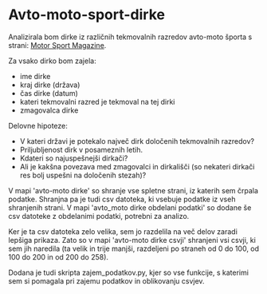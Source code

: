 # Avto-moto-sport-dirke

Analizirala bom dirke iz različnih tekmovalnih razredov avto-moto športa s strani:
[Motor Sport Magazine](https://www.motorsportmagazine.com/database/races).

Za vsako dirko bom zajela:
* ime dirke
* kraj dirke (država)
* čas dirke (datum)
* kateri tekmovalni razred je tekmoval na tej dirki
* zmagovalca dirke

Delovne hipoteze:
* V kateri državi je potekalo največ dirk določenih tekmovalnih razredov?
* Priljubljenost dirk v posameznih letih.
* Kdateri so najuspešnejši dirkači?
* Ali je kakšna povezava med zmagovalci in dirkališči (so nekateri dirkači res bolj uspešni na določenih stezah)?

V mapi 'avto-moto dirke' so shranje vse spletne strani, iz katerih sem črpala podatke. Shranjna pa je tudi csv datoteka, ki vsebuje podatke iz vseh shranjenih strani. V mapi 'avto_moto dirke obdelani podatki' so dodane še csv datoteke z obdelanimi podatki, potrebni za analizo.

Ker je ta csv datoteka zelo velika, sem jo razdelila na več delov zaradi lepšiga prikaza. Zato so v mapi 'avto-moto dirke csvji' shranjeni vsi csvji, ki sem jih naredila (ta velik in trije manjši, razdeljeni po straneh od 0 do 100, od 100 do 200 in od 200 do 258).

Dodana je tudi skripta zajem_podatkov.py, kjer so vse funkcije, s katerimi sem si pomagala pri zajemu podatkov in oblikovanju csvjev.